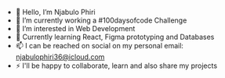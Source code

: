 - 👋 Hello, I’m Njabulo Phiri
- 👀 I’m currently working a #100daysofcode Challenge
- 🌱 I’m interested in Web Development
- 💞️ Currently learning React, Figma prototyping and Databases 
- 📫 I can be reached on social on my personal email: njabulophiri36@icloud.com
- ⚡ I'll be happy to collaborate, learn and also share my projects

<!---
DonxJay/DonxJay is a ✨ special ✨ repository because its `README.md` (this file) appears on your GitHub profile.
You can click the Preview link to take a look at your changes.
--->
